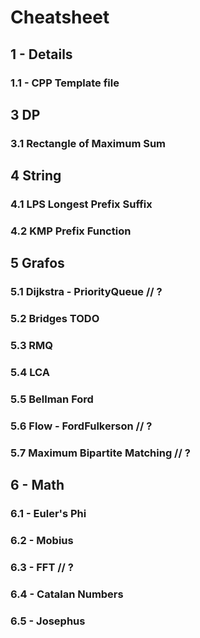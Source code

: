 # Cheatsheet

## 1 - Details
### 1.1 - CPP Template file

## 3 DP
### 3.1 Rectangle of Maximum Sum

## 4 String
### 4.1 LPS Longest Prefix Suffix
### 4.2 KMP Prefix Function

## 5 Grafos
### 5.1 Dijkstra - PriorityQueue // ?
### 5.2 Bridges TODO
### 5.3 RMQ
### 5.4 LCA
### 5.5 Bellman Ford
### 5.6 Flow - FordFulkerson // ?
### 5.7 Maximum Bipartite Matching // ?

## 6 - Math
### 6.1 - Euler's Phi
### 6.2 - Mobius
### 6.3 - FFT // ?
### 6.4 - Catalan Numbers
### 6.5 - Josephus